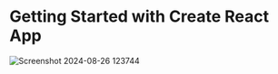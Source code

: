 # Getting Started with Create React App
![Screenshot 2024-08-26 123744](https://github.com/user-attachments/assets/552910a0-0438-453d-bfdb-0a095b48bd91)

